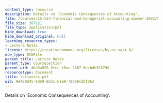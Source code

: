 ```yaml
---
content_type: resource
description: Details on 'Economic Consequences of Accounting'.
file: /courses/15-514-financial-and-managerial-accounting-summer-2003/9e420d459d5986d151e972be0cdbf063_lec1notes.pdf
file_size: 307121
file_type: application/pdf
hide_download: true
hide_download_original: null
learning_resource_types:
- Lecture Notes
license: https://creativecommons.org/licenses/by-nc-sa/4.0/
ocw_type: OCWFile
parent_title: Lecture Notes
parent_type: CourseSection
parent_uid: 4bd3a508-0fcc-f8ec-2607-8dcbdb398798
resourcetype: Document
title: lec1notes.pdf
uid: 9e420d45-9d59-86d1-51e9-72be0cdbf063
---
```

Details on 'Economic Consequences of Accounting'.